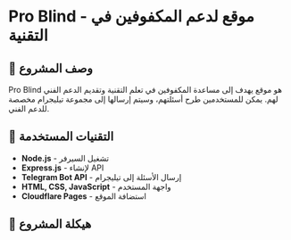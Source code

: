 # Pro Blind - موقع لدعم المكفوفين في التقنية

## 📌 وصف المشروع
Pro Blind هو موقع يهدف إلى مساعدة المكفوفين في تعلم التقنية وتقديم الدعم الفني لهم. يمكن للمستخدمين طرح أسئلتهم، وسيتم إرسالها إلى مجموعة تيليجرام مخصصة للدعم الفني.

## 🚀 التقنيات المستخدمة
- **Node.js** - تشغيل السيرفر
- **Express.js** - لإنشاء API
- **Telegram Bot API** - إرسال الأسئلة إلى تيليجرام
- **HTML, CSS, JavaScript** - واجهة المستخدم
- **Cloudflare Pages** - استضافة الموقع

## 📂 هيكلة المشروع
